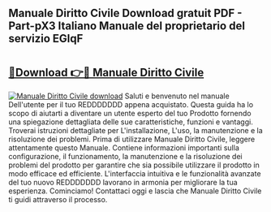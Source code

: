 ## Manuale Diritto Civile Download gratuit PDF - Part-pX3 Italiano Manuale del proprietario del servizio EGlqF

# <h2><a href="http://df9z821.blite.top/?on=Manuale+Diritto+Civile">🔗Download 👉🔴 Manuale Diritto Civile</a></h2>

[![Manuale Diritto Civile download](https://i.imgur.com/lujVjoI.png)](http://df9z821.blite.top/?on=Manuale+Diritto+Civile)
Saluti e benvenuto nel manuale Dell'utente per il tuo REDDDDDDD appena acquistato. Questa guida ha lo scopo di aiutarti a diventare un utente esperto del tuo Prodotto fornendo una spiegazione dettagliata delle sue caratteristiche, funzioni e vantaggi. Troverai istruzioni dettagliate per L'installazione, L'uso, la manutenzione e la risoluzione dei problemi. Prima di utilizzare Manuale Diritto Civile, leggere attentamente questo Manuale. Contiene informazioni importanti sulla configurazione, il funzionamento, la manutenzione e la risoluzione dei problemi del prodotto per garantire che sia possibile utilizzare il prodotto in modo efficace ed efficiente. L'interfaccia intuitiva e le funzionalità avanzate del tuo nuovo REDDDDDDD lavorano in armonia per migliorare la tua esperienza. Cominciamo! Contattaci oggi e lascia che Manuale Diritto Civile ti guidi attraverso il processo.

